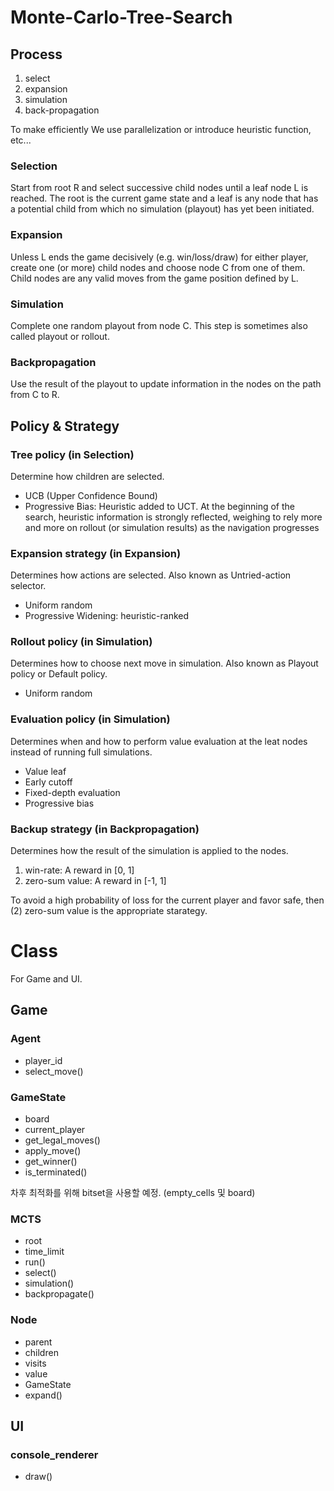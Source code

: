 # Monte-Carlo-Tree-Search
## Process
1. select
2. expansion
3. simulation
4. back-propagation

To make efficiently We use parallelization or introduce heuristic function, etc...

### Selection
Start from root R and select successive child nodes until a leaf node L is reached. The root is the current game state and a leaf is any node that has a potential child from which no simulation (playout) has yet been initiated.

### Expansion
Unless L ends the game decisively (e.g. win/loss/draw) for either player, create one (or more) child nodes and choose node C from one of them. Child nodes are any valid moves from the game position defined by L.

### Simulation
Complete one random playout from node C. This step is sometimes also called playout or rollout.

### Backpropagation
Use the result of the playout to update information in the nodes on the path from C to R.

## Policy & Strategy

### Tree policy (in Selection)
Determine how children are selected.

- UCB (Upper Confidence Bound)
- Progressive Bias: Heuristic added to UCT. At the beginning of the search, heuristic information is strongly reflected, weighing to rely more and more on rollout (or simulation results) as the navigation progresses

### Expansion strategy (in Expansion)
Determines how actions are selected. Also known as Untried-action selector.

- Uniform random
- Progressive Widening: heuristic-ranked

### Rollout policy (in Simulation)
Determines how to choose next move in simulation. Also known as Playout policy or Default policy.

- Uniform random

### Evaluation policy (in Simulation)
Determines when and how to perform value evaluation at the leat nodes instead of running full simulations.

- Value leaf
- Early cutoff
- Fixed-depth evaluation
- Progressive bias

### Backup strategy (in Backpropagation)
Determines how the result of the simulation is applied to the nodes.

1. win-rate: A reward in [0, 1]
2. zero-sum value: A reward in [-1, 1] 

To avoid a high probability of loss for the current player and favor safe, then (2) zero-sum value is the appropriate starategy.

# Class

For Game and UI.

## Game

### Agent
- player_id
- select_move()

### GameState
- board
- current_player
- get_legal_moves()
- apply_move()
- get_winner()
- is_terminated()

차후 최적화를 위해 bitset을 사용할 예정. (empty_cells 및 board)

### MCTS
- root
- time_limit
- run()
- select()
- simulation()
- backpropagate()

### Node
- parent
- children
- visits
- value
- GameState
- expand()

## UI

### console_renderer
- draw()